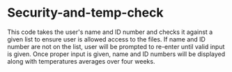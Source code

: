 # Security-and-temp-check
This code takes the user's name and ID number and checks it against a given list to ensure user is allowed access to the files. If name and ID number are not on the list, user will be prompted to re-enter until valid input is given. Once proper input is given, name and ID numbers will be displayed along with temperatures averages over four weeks.

